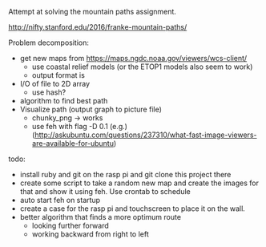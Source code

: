 Attempt at solving the mountain paths assignment.

http://nifty.stanford.edu/2016/franke-mountain-paths/

Problem decomposition:
- get new maps from https://maps.ngdc.noaa.gov/viewers/wcs-client/
	- use coastal relief models (or the ETOP1 models also seem to work)
	- output format is 
- I/O of file to 2D array
	- use hash? 
- algorithm to find best path
- Visualize path (output graph to picture file)
	- chunky_png -> works
	- use feh with flag -D 0.1 (e.g.) (http://askubuntu.com/questions/237310/what-fast-image-viewers-are-available-for-ubuntu)

todo:
- install ruby and git on the rasp pi and git clone this project there
- create some script to take a random new map and create the images for that and show it using feh. Use crontab to schedule
- auto start feh on startup
- create a case for the rasp pi and touchscreen to place it on the wall.
- better algorithm that finds a more optimum route 
	- looking further forward
	- working backward from right to left